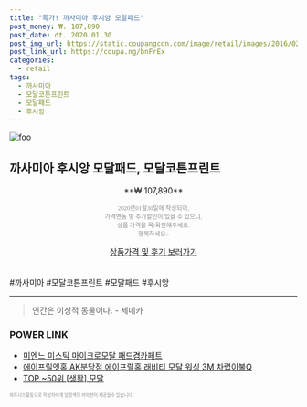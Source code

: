 ```yaml
--- 
title: "특가! 까사미아 후시앙 모달패드" 
post_money: ₩. 107,890 
post_date: dt. 2020.01.30 
post_img_url: https://static.coupangcdn.com/image/retail/images/2016/02/25/14/8/68006e9c-eb13-4cae-a49a-2287b8673f02.jpg 
post_link_url: https://coupa.ng/bnFrEx 
categories: 
  - retail 
tags: 
  - 까사미아 
  - 모달코튼프린트 
  - 모달패드 
  - 후시앙 
--- 
```

[![foo](https://static.coupangcdn.com/image/retail/images/2016/02/25/14/8/68006e9c-eb13-4cae-a49a-2287b8673f02.jpg)](https://coupa.ng/bnFrEx) 

## 까사미아 후시앙 모달패드, 모달코튼프린트 
<p style="text-align: center;">**₩ 107,890**</p> 
<p style="text-align: center;"><span style="color: #898c8f; font-family: Georgia,Times,serif; font-size: 0.75em;">2020년01월30일에 작성되어, <br>가격변동 및 추가할인이 있을 수 있으니,<br> 상품 가격을 꼭!확인해주세요.<br>행복하세요~</span> 
</p>	 
<div markdown="0" style="text-align: center;"><a href="https://coupa.ng/bnFrEx" class="btn btn--success">상품가격 및 후기 보러가기</a></div> 
<br><br> 
  #까사미아 #모달코튼프린트 #모달패드 #후시앙 
<hr> 

> 인간은 이성적 동물이다. - 세네카 


### POWER LINK

* <a href="https://blog.naver.com/fasyy4321/221790385293" target="_blank">미엔느 미스틱 마이크로모달 패드겸카페트</a>
* <a href="https://blog.naver.com/santokki14/221776892474" target="_blank">에이프릴앳홈 AK분당점 에이프릴홈 래비티 모달 워싱 3M 차렵이불Q</a>
* <a href="https://blog.naver.com/fasyy4321/221780628577" target="_blank"> TOP ~50위 [생활] 모달</a>

<span style="color: #898c8f; font-family: Georgia,Times,serif; font-size: 0.55em;">파트너스활동으로 작성자에게 일정액의 커미션이 제공될수 있습니다.</span> 
